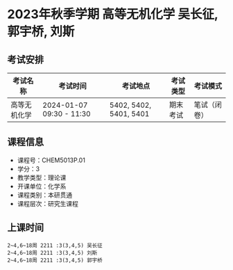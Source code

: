 # 2023年秋季学期 高等无机化学 吴长征, 郭宇桥, 刘斯




## 考试安排

| 考试名称 | 考试时间 | 考试地点 | 考试类型 | 考试模式 |
| -------- | -------- | -------- | -------- | -------- |
| 高等无机化学 | 2024-01-07 09:30 - 11:30 | 5402, 5402, 5401, 5401 | 期末考试 | 笔试（闭卷） |





## 课程信息

- 课程号：CHEM5013P.01
- 学分：3
- 教学类型：理论课
- 开课单位：化学系
- 课程类别：本研贯通
- 课程层次：研究生课程

## 上课时间

```
2~4,6~18周 2211 :3(3,4,5) 吴长征
2~4,6~18周 2211 :3(3,4,5) 刘斯
2~4,6~18周 2211 :3(3,4,5) 郭宇桥
```

